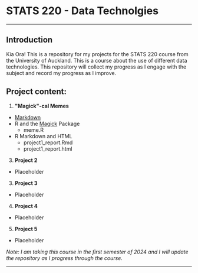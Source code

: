 # STATS 220 - Data Technolgies
---
## Introduction
Kia Ora! This is a repository for my projects for the STATS 220 course from the University of Auckland. This is a course about the use of different data technologies. This repository will collect my progress as I engage with the subject and record my progress as I improve.

## Project content:
1. **"Magick"-cal Memes**
- [Markdown](https://www.markdownguide.org/cheat-sheet/)
- R and the [Magick](https://cran.r-project.org/web/packages/magick/vignettes/intro.html) Package
  - meme.R
- R Markdown and HTML
  - project1_report.Rmd
  - project1_report.html
3. **Project 2**
- Placeholder
3. **Project 3**
- Placeholder
4. **Project 4**
- Placeholder
5. **Project 5**
- Placeholder

*Note: I am taking this course in the first semester of 2024 and I will update the repository as I progress through the course.*

---

